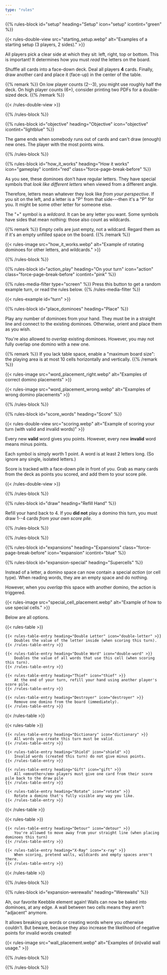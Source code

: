 ```yaml
---
type: "rules"
---
```


{{% rules-block id="setup" heading="Setup" icon="setup" icontint="green" %}}

{{< rules-double-view src="starting_setup.webp" alt="Examples of a starting setup (3 players, 2 sides)." >}}

All players pick a clear side at which they sit: left, right, top or bottom. This is important! It determines how you must _read_ the letters on the board.

Shuffle all cards into a face-down deck. Deal all players **4** cards. Finally, draw another card and place it (face-up) in the center of the table. 

{{% remark %}}
On low player counts (2--3), you might use roughly half the deck. On high player counts (6+), consider printing two PDFs for a double-sized deck.
{{% /remark %}}

{{< /rules-double-view >}}

{{% /rules-block %}}

{{% rules-block id="objective" heading="Objective" icon="objective" icontint="lightblue"  %}}

The game ends when somebody runs out of cards and can't draw (enough) new ones. The player with the most points wins.

{{% /rules-block %}}

{{% rules-block id="how_it_works" heading="How it works" icon="gameplay" icontint="red" class="force-page-break-before" %}}

As you see, these dominoes don't have regular letters. They have special symbols that _look like different letters_ when viewed from a different angle.

Therefore, letters mean whatever they look like _from your perspective_. If you sit on the left, and a letter is a "P" from that side---then it's a "P" for you. It might be some other letter for someone else.

The "+" symbol is a _wildcard_. It can be any letter you want. Some symbols have sides that mean nothing: those also count as wildcards.

{{% remark %}}
Empty cells are just empty, not a wildcard. Regard them as if it's an empty unfilled space on the board.
{{% /remark %}}

{{< rules-image src="how_it_works.webp" alt="Example of rotating dominoes for other letters, and wildcards." >}}

{{% /rules-block %}}

{{% rules-block id="action_play" heading="On your turn" icon="action" class="force-page-break-before" icontint="pink" %}}

{{% rules-media-filter type="screen" %}}
Press this button to get a random example turn, or read the rules below.
{{% /rules-media-filter %}}

{{< rules-example id="turn" >}}

{{% rules-block id="place_dominoes" heading="Place" %}}

Play any number of dominoes from your hand. They must be in a straight line and connect to the existing dominoes. Otherwise, orient and place them as you wish.

You're also allowed to _overlap_ existing dominoes. However, you may not fully overlap one domino with a new one.

{{% remark %}}
If you lack table space, enable a "maximum board size": the playing area is at most 10 cells horizontally and vertically.
{{% /remark %}}

{{< rules-image src="word_placement_right.webp" alt="Examples of correct domino placements" >}}

{{< rules-image src="word_placement_wrong.webp" alt="Examples of wrong domino placements" >}}

{{% /rules-block %}}

{{% rules-block id="score_words" heading="Score" %}}

{{< rules-double-view src="scoring.webp" alt="Example of scoring your turn (with valid and invalid words)" >}}

Every new **valid** word gives you points. However, every new **invalid** word means minus points.

Each symbol is simply worth 1 point. A word is at least 2 letters long. (So ignore any single, isolated letters.)

Score is tracked with a face-down pile in front of you. Grab as many cards from the deck as points you scored, and add them to your score pile.

{{< /rules-double-view >}}

{{% /rules-block %}}

{{% rules-block id="draw" heading="Refill Hand" %}}

Refill your hand back to 4. If you **did not** play a domino this turn, you must draw 1--4 cards _from your own score pile_.

{{% /rules-block %}}

{{% /rules-block %}}

{{% rules-block id="expansions" heading="Expansions" class="force-page-break-before" icon="expansion" icontint="blue" %}}

{{% rules-block id="expansion-special" heading="Supercells" %}}

Instead of a letter, a domino space can now contain a special _action_ (or cell type). When reading words, they are an empty space and do nothing.

However, when you _overlap_ this space with another domino, the action is triggered. 

{{< rules-image src="special_cell_placement.webp" alt="Example of how to use special cells." >}}

Below are all options.

{{< rules-table >}}
<!-- -->
    {{< rules-table-entry heading="Double Letter" icon="double-letter" >}}
        Doubles the value of the letter inside (when scoring this turn).
    {{< /rules-table-entry >}}
<!-- -->
    {{< rules-table-entry heading="Double Word" icon="double-word" >}}
        Doubles the value of all words that use this cell (when scoring this turn).
    {{< /rules-table-entry >}}
<!-- -->
    {{< rules-table-entry heading="Thief" icon="thief" >}}
        At the end of your turn, refill your hand using another player's score pile.
    {{< /rules-table-entry >}}
<!-- -->
    {{< rules-table-entry heading="Destroyer" icon="destroyer" >}}
        Remove one domino from the board (immediately).
    {{< /rules-table-entry >}}
{{< /rules-table >}}

{{< rules-table >}}
<!-- -->
    {{< rules-table-entry heading="Dictionary" icon="dictionary" >}}
        All words you create this turn must be valid.
    {{< /rules-table-entry >}}
<!-- -->
    {{< rules-table-entry heading="Shield" icon="shield" >}}
        Invalid words (created this turn) do not give minus points.
    {{< /rules-table-entry >}}
<!-- -->
    {{< rules-table-entry heading="Gift" icon="gift" >}}
        All <em>other</em> players must give one card from their score pile back to the draw pile
    {{< /rules-table-entry >}}
<!-- -->
    {{< rules-table-entry heading="Rotate" icon="rotate" >}}
        Rotate a domino that's fully visible any way you like.
    {{< /rules-table-entry >}}
{{< /rules-table >}}

{{< rules-table >}}
<!-- -->
    {{< rules-table-entry heading="Detour" icon="detour" >}}
        You're allowed to move away from your straight line (when placing dominoes this turn)
    {{< /rules-table-entry >}}
<!-- -->
    {{< rules-table-entry heading="X-Ray" icon="x-ray" >}}
        When scoring, pretend walls, wildcards and empty spaces aren't there.
    {{< /rules-table-entry >}}
<!-- -->
{{< /rules-table >}}

{{% /rules-block %}}

{{% rules-block id="expansion-werewalls" heading="Werewalls" %}}

Ah, our favorite Keebble element again! Walls can now be baked into dominoes, at any edge. A wall between two cells means they aren't "adjacent" anymore. 

It allows breaking up words or creating words where you otherwise couldn't. But beware, because they also increase the likelihood of negative points for invalid words created!

{{< rules-image src="wall_placement.webp" alt="Examples of (in)valid wall usage." >}}

{{% /rules-block %}}

{{% /rules-block %}}